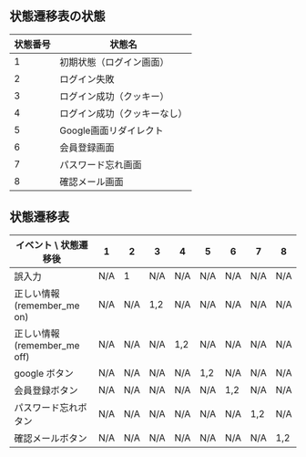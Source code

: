 ## 状態遷移表の状態
| 状態番号 | 状態名            |
| ---- | -------------- |
| 1    | 初期状態（ログイン画面）   |
| 2    | ログイン失敗         |
| 3    | ログイン成功（クッキー）   |
| 4    | ログイン成功（クッキーなし）  |
| 5    | Google画面リダイレクト |
| 6    | 会員登録画面         |
| 7    | パスワード忘れ画面      |
| 8    | 確認メール画面        |




## 状態遷移表

| イベント \ 状態遷移後         | 1   | 2   | 3   | 4   | 5   | 6   | 7   | 8   | 
| --------------------------- | --- | --- | --- | --- | --- | --- | --- | --- | 
| 誤入力                      | N/A | 1   | N/A | N/A | N/A | N/A | N/A | N/A | 
| 正しい情報(remember_me on)  | N/A | N/A | 1,2 | N/A | N/A | N/A | N/A | N/A | 
| 正しい情報(remember_me off) | N/A | N/A | N/A | 1,2 | N/A | N/A | N/A | N/A | 
| google ボタン               | N/A | N/A | N/A | N/A | 1,2 | N/A | N/A | N/A | 
| 会員登録ボタン              | N/A | N/A | N/A | N/A | N/A | 1,2 | N/A | N/A | 
| パスワード忘れボタン        | N/A | N/A | N/A | N/A | N/A | N/A | 1,2 | N/A | 
| 確認メールボタン            | N/A | N/A | N/A | N/A | N/A | N/A | N/A | 1,2 | 